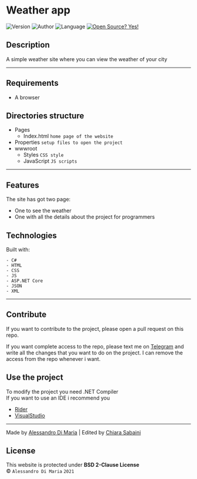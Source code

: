 # Weather app

![Version](https://img.shields.io/badge/Version-01.01-brightgreen)
![Author](https://img.shields.io/badge/Author-Alessandro-blue)
![Language](https://img.shields.io/badge/Language-Cs-orange)
[![Open Source? Yes!](https://badgen.net/badge/Open%20Source%20%3F/Yes%21/blue?icon=github)](https://github.com/Naereen/badges/)

## Description

A simple weather site where you can view the weather of your city

---

## Requirements

- A browser

## Directories structure

- Pages
    - Index.html `home page of the website`
- Properties `setup files to open the project`
- wwwroot 
    - Styles `CSS style`
    - JavaScript `JS scripts`

---

## Features

The site has got two page:
- One to see the weather
- One with all the details about the project for programmers

## Technologies

Built with:
```
- C#
- HTML
- CSS
- JS
- ASP.NET Core
- JSON
- XML
```

---

## Contribute

If you want to contribute to the project, please open a pull request on this repo.

If you want complete access to the repo, please text me on [Telegram](https://t.me/im_al3x)
and write all the changes that you want to do on the project.
I can remove the access from the repo whenever i want.

## Use the project

To modify the project you need .NET Compiler
<br>
If you want to use an IDE i recommend you
- [Rider](https://www.jetbrains.com/rider)
- [VisualStudio](https://visualstudio.microsoft.com) 

---

Made by [Alessandro Di Maria](mailto:alessandrodimaria3@gmail.com)
|
Edited by [Chiara Sabaini](https://www.github.com/chiarasabaini)

## License
This website is protected under **BSD 2-Clause License**
<br>
&copy; `Alessandro Di Maria` `2021`
